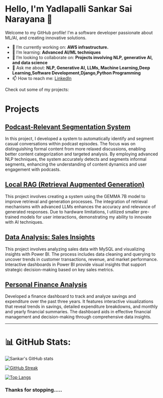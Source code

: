 # Hello, I'm Yadlapalli Sankar Sai Narayana 👋

Welcome to my GitHub profile! I'm a software developer passionate about ML/AI, and creating innovative solutions.

- 🔭 I’m currently working on: **AWS infrastructure.**
- 🌱 I’m learning: **Advanced AI/ML techniques**
- 👯 I’m looking to collaborate on: **Projects involving NLP, generative AI, and data science**
- 💬 Ask me about: **NLP, Generative AI, LLMs, Machine Learning,Deep Learning,Software Development,Django,Python Programming**
- 📫 How to reach me:  [LinkedIn](https://www.linkedin.com/in/sankar-sai-narayana-yadlapalli/)

Check out some of my projects:
# Projects

## [Podcast-Relevant Segmentation System](https://github.com/joecheriross/podcast-relevant-segment)

In this project, I developed a system to automatically identify and segment casual conversations within podcast episodes. The focus was on distinguishing formal content from more relaxed discussions, enabling better content categorization and targeted analysis. By employing advanced NLP techniques, the system accurately detects and segments informal segments, enhancing the understanding of content dynamics and user engagement with podcasts.

## [Local RAG (Retrieval Augmented Generation)](https://github.com/s-a-n-k-a-r-2-7-0-6/Local-RAG-Retrieval-Augmented-Generation-)

This project involves creating a system using the GEMMA 7B model to improve retrieval and generation processes. The integration of retrieval mechanisms with advanced LLMs enhances the accuracy and relevance of generated responses. Due to hardware limitations, I utilized smaller pre-trained models for user interactions, demonstrating my ability to innovate with AI techniques.


## [Data Analysis: Sales Insights](https://github.com/s-a-n-k-a-r-2-7-0-6/DATA-ANALYSIS-SALES-INSIGHTS)

This project involves analyzing sales data with MySQL and visualizing insights with Power BI. The process includes data cleaning and querying to uncover trends in customer transactions, revenue, and market performance. Interactive dashboards in Power BI provide visual insights that support strategic decision-making based on key sales metrics.

## [Personal Finance Analysis](https://github.com/s-a-n-k-a-r-2-7-0-6/personal-analysis/tree/main)

Developed a finance dashboard to track and analyze savings and expenditure over the past three years. It features interactive visualizations that reveal trends in savings, detailed expenditure breakdowns, and monthly and yearly financial summaries. The dashboard aids in effective financial management and decision-making through comprehensive data insights.

---
# 📊 GitHub Stats:

![Sankar's GitHub stats](https://github-readme-stats.vercel.app/api?username=s-a-n-k-a-r-2-7-0-6&theme=flag-india&show_icons=true&count_private=true)

[![GitHub Streak](https://streak-stats.demolab.com?user=s-a-n-k-a-r-2-7-0-6&theme=flag-india&hide_border=true&mode=weekly)](https://git.io/streak-stats)

[![Top Langs](https://github-readme-stats.vercel.app/api/top-langs/?username=s-a-n-k-a-r-2-7-0-6&theme=flag-india&include_all_commits=true&count_private=true&layout=compact)](https://github.com/s-a-n-k-a-r-2-7-0-6/github-readme-stats)

### Thanks for stopping.....


